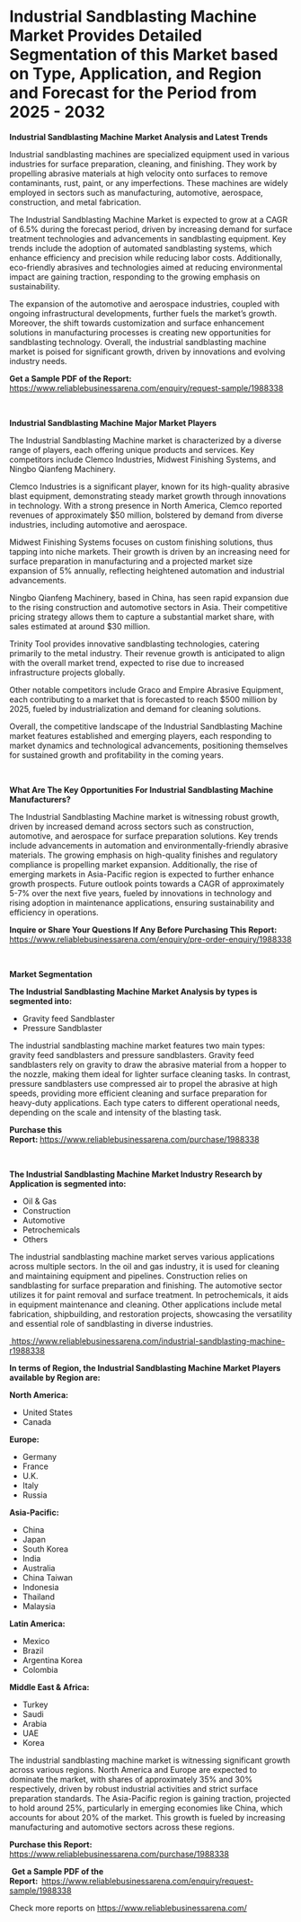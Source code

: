 <p><h1>Industrial Sandblasting Machine Market Provides Detailed Segmentation of this Market based on Type, Application, and Region and Forecast for the Period from 2025 - 2032</h1></p><p><strong>Industrial Sandblasting Machine Market Analysis and Latest Trends</strong></p>
<p><p>Industrial sandblasting machines are specialized equipment used in various industries for surface preparation, cleaning, and finishing. They work by propelling abrasive materials at high velocity onto surfaces to remove contaminants, rust, paint, or any imperfections. These machines are widely employed in sectors such as manufacturing, automotive, aerospace, construction, and metal fabrication.</p><p>The Industrial Sandblasting Machine Market is expected to grow at a CAGR of 6.5% during the forecast period, driven by increasing demand for surface treatment technologies and advancements in sandblasting equipment. Key trends include the adoption of automated sandblasting systems, which enhance efficiency and precision while reducing labor costs. Additionally, eco-friendly abrasives and technologies aimed at reducing environmental impact are gaining traction, responding to the growing emphasis on sustainability. </p><p>The expansion of the automotive and aerospace industries, coupled with ongoing infrastructural developments, further fuels the market’s growth. Moreover, the shift towards customization and surface enhancement solutions in manufacturing processes is creating new opportunities for sandblasting technology. Overall, the industrial sandblasting machine market is poised for significant growth, driven by innovations and evolving industry needs.</p></p>
<p><strong>Get a Sample PDF of the Report:&nbsp;</strong> <a href="https://www.reliablebusinessarena.com/enquiry/request-sample/1988338?utm_campaign=3515&utm_medium=2&utm_source=Github&utm_content=ia&utm_term=10042025&utm_id=industrial-sandblasting-machine">https://www.reliablebusinessarena.com/enquiry/request-sample/1988338</a></p>
<p>&nbsp;</p>
<p><strong>Industrial Sandblasting Machine Major Market Players</strong></p>
<p><p>The Industrial Sandblasting Machine market is characterized by a diverse range of players, each offering unique products and services. Key competitors include Clemco Industries, Midwest Finishing Systems, and Ningbo Qianfeng Machinery.</p><p>Clemco Industries is a significant player, known for its high-quality abrasive blast equipment, demonstrating steady market growth through innovations in technology. With a strong presence in North America, Clemco reported revenues of approximately $50 million, bolstered by demand from diverse industries, including automotive and aerospace.</p><p>Midwest Finishing Systems focuses on custom finishing solutions, thus tapping into niche markets. Their growth is driven by an increasing need for surface preparation in manufacturing and a projected market size expansion of 5% annually, reflecting heightened automation and industrial advancements.</p><p>Ningbo Qianfeng Machinery, based in China, has seen rapid expansion due to the rising construction and automotive sectors in Asia. Their competitive pricing strategy allows them to capture a substantial market share, with sales estimated at around $30 million.</p><p>Trinity Tool provides innovative sandblasting technologies, catering primarily to the metal industry. Their revenue growth is anticipated to align with the overall market trend, expected to rise due to increased infrastructure projects globally.</p><p>Other notable competitors include Graco and Empire Abrasive Equipment, each contributing to a market that is forecasted to reach $500 million by 2025, fueled by industrialization and demand for cleaning solutions.</p><p>Overall, the competitive landscape of the Industrial Sandblasting Machine market features established and emerging players, each responding to market dynamics and technological advancements, positioning themselves for sustained growth and profitability in the coming years.</p></p>
<p>&nbsp;</p>
<p><strong>What Are The Key Opportunities For Industrial Sandblasting Machine Manufacturers?</strong></p>
<p><p>The Industrial Sandblasting Machine market is witnessing robust growth, driven by increased demand across sectors such as construction, automotive, and aerospace for surface preparation solutions. Key trends include advancements in automation and environmentally-friendly abrasive materials. The growing emphasis on high-quality finishes and regulatory compliance is propelling market expansion. Additionally, the rise of emerging markets in Asia-Pacific region is expected to further enhance growth prospects. Future outlook points towards a CAGR of approximately 5-7% over the next five years, fueled by innovations in technology and rising adoption in maintenance applications, ensuring sustainability and efficiency in operations.</p></p>
<p><strong>Inquire or Share Your Questions If Any Before Purchasing This Report:</strong> <a href="https://www.reliablebusinessarena.com/enquiry/pre-order-enquiry/1988338?utm_campaign=3515&utm_medium=2&utm_source=Github&utm_content=ia&utm_term=10042025&utm_id=industrial-sandblasting-machine">https://www.reliablebusinessarena.com/enquiry/pre-order-enquiry/1988338</a></p>
<p>&nbsp;</p>
<p><strong>Market Segmentation</strong></p>
<p><strong>The Industrial Sandblasting Machine Market Analysis by types is segmented into:</strong></p>
<p><ul><li>Gravity feed Sandblaster</li><li>Pressure Sandblaster</li></ul></p>
<p><p>The industrial sandblasting machine market features two main types: gravity feed sandblasters and pressure sandblasters. Gravity feed sandblasters rely on gravity to draw the abrasive material from a hopper to the nozzle, making them ideal for lighter surface cleaning tasks. In contrast, pressure sandblasters use compressed air to propel the abrasive at high speeds, providing more efficient cleaning and surface preparation for heavy-duty applications. Each type caters to different operational needs, depending on the scale and intensity of the blasting task.</p></p>
<p><strong>Purchase this Report:&nbsp;</strong><a href="https://www.reliablebusinessarena.com/purchase/1988338?utm_campaign=3515&utm_medium=2&utm_source=Github&utm_content=ia&utm_term=10042025&utm_id=industrial-sandblasting-machine">https://www.reliablebusinessarena.com/purchase/1988338</a></p>
<p>&nbsp;</p>
<p><strong>The Industrial Sandblasting Machine Market Industry Research by Application is segmented into:</strong></p>
<p><ul><li>Oil & Gas</li><li>Construction</li><li>Automotive</li><li>Petrochemicals</li><li>Others</li></ul></p>
<p><p>The industrial sandblasting machine market serves various applications across multiple sectors. In the oil and gas industry, it is used for cleaning and maintaining equipment and pipelines. Construction relies on sandblasting for surface preparation and finishing. The automotive sector utilizes it for paint removal and surface treatment. In petrochemicals, it aids in equipment maintenance and cleaning. Other applications include metal fabrication, shipbuilding, and restoration projects, showcasing the versatility and essential role of sandblasting in diverse industries.</p></p>
<p><a href="https://www.reliablebusinessarena.com/industrial-sandblasting-machine-r1988338?utm_campaign=3515&utm_medium=2&utm_source=Github&utm_content=ia&utm_term=10042025&utm_id=industrial-sandblasting-machine">&nbsp;https://www.reliablebusinessarena.com/industrial-sandblasting-machine-r1988338</a></p>
<p><strong>In terms of Region, the Industrial Sandblasting Machine Market Players available by Region are:</strong></p>
<p>
    <p> <strong> North America: </strong>
        <ul>
            <li>United States</li>
            <li>Canada</li>
        </ul>
        </p> 
    <p> <strong> Europe: </strong>
        <ul>
            <li>Germany</li>
            <li>France</li>
            <li>U.K.</li>
            <li>Italy</li>
            <li>Russia</li>
        </ul>
        </p> 
    <p> <strong> Asia-Pacific: </strong>
        <ul>
            <li>China</li>
            <li>Japan</li>
            <li>South Korea</li>
            <li>India</li>
            <li>Australia</li>
            <li>China Taiwan</li>
            <li>Indonesia</li>
            <li>Thailand</li>
            <li>Malaysia</li>
        </ul>
        </p> 
    <p> <strong> Latin America: </strong>
        <ul>
            <li>Mexico</li>
            <li>Brazil</li>
            <li>Argentina Korea</li>
            <li>Colombia</li>
        </ul>
        </p> 
    <p> <strong> Middle East & Africa: </strong>
        <ul>
            <li>Turkey</li>
            <li>Saudi</li>
            <li>Arabia</li>
            <li>UAE</li>
            <li>Korea</li>
        </ul>
    </p>
    </p>
<p><p>The industrial sandblasting machine market is witnessing significant growth across various regions. North America and Europe are expected to dominate the market, with shares of approximately 35% and 30% respectively, driven by robust industrial activities and strict surface preparation standards. The Asia-Pacific region is gaining traction, projected to hold around 25%, particularly in emerging economies like China, which accounts for about 20% of the market. This growth is fueled by increasing manufacturing and automotive sectors across these regions.</p></p>
<p><strong>Purchase this Report: </strong><a href="https://www.reliablebusinessarena.com/purchase/1988338?utm_campaign=3515&utm_medium=2&utm_source=Github&utm_content=ia&utm_term=10042025&utm_id=industrial-sandblasting-machine">https://www.reliablebusinessarena.com/purchase/1988338</a></p>
<p>&nbsp;<strong>Get a Sample PDF of the Report:&nbsp;&nbsp;</strong><a href="https://www.reliablebusinessarena.com/enquiry/request-sample/1988338?utm_campaign=3515&utm_medium=2&utm_source=Github&utm_content=ia&utm_term=10042025&utm_id=industrial-sandblasting-machine">https://www.reliablebusinessarena.com/enquiry/request-sample/1988338</a></p>
<p><strong></strong></p>
<p>Check more reports on <a href="https://www.reliablebusinessarena.com/?utm_campaign=3515&utm_medium=2&utm_source=Github&utm_content=ia&utm_term=10042025&utm_id=industrial-sandblasting-machine">https://www.reliablebusinessarena.com/</a></p>